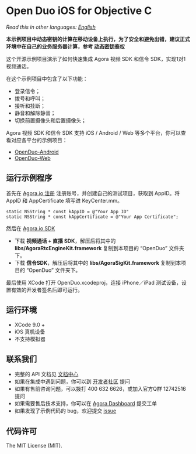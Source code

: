 # Open Duo iOS for Objective C

*Read this in other languages: [English](README.md)*

**本示例项目中动态密钥的计算在移动设备上执行，为了安全和避免出错，建议正式环境中在自己的业务服务器计算，参考 [动态密钥鉴权](https://docs.agora.io/cn/2.0.2/product/Voice/Product%20Overview/key)**

这个开源示例项目演示了如何快速集成 Agora 视频 SDK 和信令 SDK，实现1对1视频通话。

在这个示例项目中包含了以下功能：

- 登录信令；
- 拨号和呼叫；
- 接听和挂断；
- 静音和解除静音；
- 切换前置摄像头和后置摄像头；

Agora 视频 SDK 和信令 SDK 支持 iOS / Android / Web 等多个平台，你可以查看对应各平台的示例项目：

- [OpenDuo-Android](https://github.com/AgoraIO/OpenDuo-Android)
- [OpenDuo-Web](https://github.com/AgoraIO/OpenDuo-Web)

## 运行示例程序
首先在 [Agora.io 注册](https://dashboard.agora.io/cn/signup/) 注册账号，并创建自己的测试项目，获取到 AppID。将 AppID  和 AppCertificate 填写进 KeyCenter.mm。

```
static NSString * const kAppID = @"Your App ID"
static NSString * const kAppCertificate = @"Your App Certificate";
```

然后在 [Agora.io SDK](https://www.agora.io/cn/download/)
- 下载 **视频通话 + 直播 SDK**，解压后将其中的 **libs/AgoraRtcEngineKit.framework** 复制到本项目的 “OpenDuo” 文件夹下。
- 下载 **信令SDK**，解压后将其中的 **libs/AgoraSigKit.framework** 复制到本项目的 “OpenDuo” 文件夹下。

最后使用 XCode 打开 OpenDuo.xcodeproj，连接 iPhone／iPad 测试设备，设置有效的开发者签名后即可运行。

## 运行环境
* XCode 9.0 +
* iOS 真机设备
* 不支持模拟器

## 联系我们

- 完整的 API 文档见 [文档中心](https://docs.agora.io/cn/)
- 如果在集成中遇到问题，你可以到 [开发者社区](https://dev.agora.io/cn/) 提问
- 如果有售前咨询问题，可以拨打 400 632 6626，或加入官方Q群 12742516 提问
- 如果需要售后技术支持，你可以在 [Agora Dashboard](https://dashboard.agora.io) 提交工单
- 如果发现了示例代码的 bug，欢迎提交 [issue](https://github.com/AgoraIO/OpenDuo-iOS-Objective-C/issues)

## 代码许可

The MIT License (MIT).
